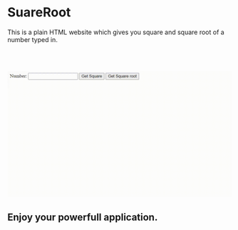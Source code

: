 # SuareRoot

This is a plain HTML website which gives you square and square root of a number typed in.

<br>
<br>

![Alt Text](./videos/output-gif.gif)


## Enjoy your powerfull application.